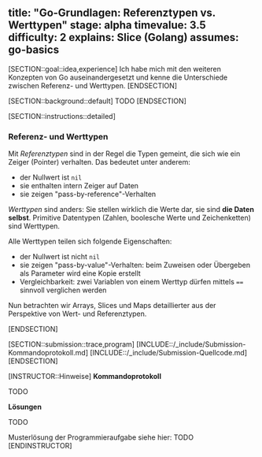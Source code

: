 title: "Go-Grundlagen: Referenztypen vs. Werttypen"
stage: alpha
timevalue: 3.5
difficulty: 2
explains: Slice (Golang)
assumes: go-basics
---

[SECTION::goal::idea,experience]
Ich habe mich mit den weiteren Konzepten von Go auseinandergesetzt und kenne die 
Unterschiede zwischen Referenz- und Werttypen.
[ENDSECTION]

[SECTION::background::default]
TODO
[ENDSECTION]

[SECTION::instructions::detailed]

### Referenz- und Werttypen

Mit _Referenztypen_ sind in der Regel die Typen gemeint, die sich wie ein Zeiger (Pointer)
verhalten.
Das bedeutet unter anderem:

- der Nullwert ist `nil`
- sie enthalten intern Zeiger auf Daten
- sie zeigen "pass-by-reference"-Verhalten

_Werttypen_ sind anders: Sie stellen wirklich die Werte dar, sie sind **die Daten selbst**.
Primitive Datentypen (Zahlen, boolesche Werte und Zeichenketten) sind Werttypen.

Alle Werttypen teilen sich folgende Eigenschaften:

- der Nullwert ist nicht `nil`
- sie zeigen "pass-by-value"-Verhalten: beim Zuweisen oder Übergeben als Parameter wird eine Kopie
  erstellt
- Vergleichbarkeit: zwei Variablen von einem Werttyp dürfen mittels `==` sinnvoll verglichen werden

Nun betrachten wir Arrays, Slices und Maps detaillierter aus der Perspektive von Wert- und
Referenztypen.

[ENDSECTION]

[SECTION::submission::trace,program]
[INCLUDE::/_include/Submission-Kommandoprotokoll.md]
[INCLUDE::/_include/Submission-Quellcode.md]
[ENDSECTION]

[INSTRUCTOR::Hinweise]
**Kommandoprotokoll**

TODO

**Lösungen**

TODO

Musterlösung der Programmieraufgabe siehe hier: TODO
[ENDINSTRUCTOR]
